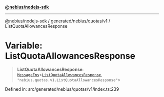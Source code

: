 [**@nebius/nodejs-sdk**](../../../../../README.md)

---

[@nebius/nodejs-sdk](../../../../../README.md) / [generated/nebius/quotas/v1](../README.md) / ListQuotaAllowancesResponse

# Variable: ListQuotaAllowancesResponse

> **ListQuotaAllowancesResponse**: [`MessageFns`](../../../../../runtime/protos/core/interfaces/MessageFns.md)\<[`ListQuotaAllowancesResponse`](../interfaces/ListQuotaAllowancesResponse.md), `"nebius.quotas.v1.ListQuotaAllowancesResponse"`\>

Defined in: src/generated/nebius/quotas/v1/index.ts:239
